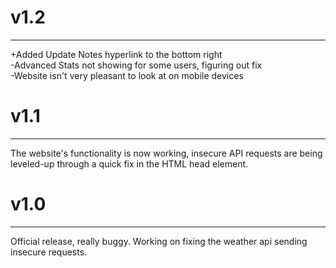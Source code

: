 # v1.2
--------------------------------------
+Added Update Notes hyperlink to the bottom right  
-Advanced Stats not showing for some users, figuring out fix  
-Website isn't very pleasant to look at on mobile devices


# v1.1
--------------------------------------
The website's functionality is now working, insecure API requests are being leveled-up through a quick fix in the HTML head element.





# v1.0
--------------------------------------

Official release, really buggy. Working on fixing the weather api sending insecure requests.
